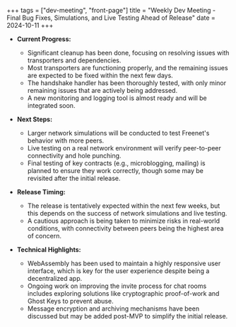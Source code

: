 +++
tags = ["dev-meeting", "front-page"]
title = "Weekly Dev Meeting - Final Bug Fixes, Simulations, and Live Testing Ahead of Release" 
date = 2024-10-11
+++

- **Current Progress:**

  - Significant cleanup has been done, focusing on resolving issues with transporters and
    dependencies.
  - Most transporters are functioning properly, and the remaining issues are expected to be fixed
    within the next few days.
  - The handshake handler has been thoroughly tested, with only minor remaining issues that are
    actively being addressed.
  - A new monitoring and logging tool is almost ready and will be integrated soon.

- **Next Steps:**

  - Larger network simulations will be conducted to test Freenet's behavior with more peers.
  - Live testing on a real network environment will verify peer-to-peer connectivity and hole
    punching.
  - Final testing of key contracts (e.g., microblogging, mailing) is planned to ensure they work
    correctly, though some may be revisited after the initial release.

- **Release Timing:**

  - The release is tentatively expected within the next few weeks, but this depends on the success
    of network simulations and live testing.
  - A cautious approach is being taken to minimize risks in real-world conditions, with connectivity
    between peers being the highest area of concern.

- **Technical Highlights:**
  - WebAssembly has been used to maintain a highly responsive user interface, which is key for the
    user experience despite being a decentralized app.
  - Ongoing work on improving the invite process for chat rooms includes exploring solutions like
    cryptographic proof-of-work and Ghost Keys to prevent abuse.
  - Message encryption and archiving mechanisms have been discussed but may be added post-MVP to
    simplify the initial release.
